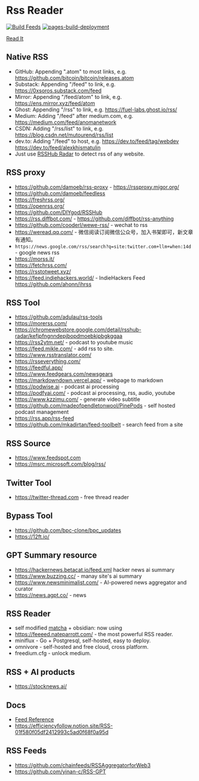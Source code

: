# Rss Reader

[![Build Feeds](https://github.com/Akagi201/rss/actions/workflows/ci.yaml/badge.svg)](https://github.com/Akagi201/rss/actions/workflows/ci.yaml) [![pages-build-deployment](https://github.com/Akagi201/rss/actions/workflows/pages/pages-build-deployment/badge.svg)](https://github.com/Akagi201/rss/actions/workflows/pages/pages-build-deployment)

[Read It](https://akagi201.github.io/rss)

## Native RSS

* GitHub: Appending ".atom" to most links, e.g. <https://github.com/bitcoin/bitcoin/releases.atom>
* Substack: Appending "/feed" to link, e.g. <https://0xsoros.substack.com/feed>
* Mirror: Appending "/feed/atom" to link, e.g. <https://ens.mirror.xyz/feed/atom>
* Ghost: Appending "/rss" to link, e.g. <https://fuel-labs.ghost.io/rss/>
* Medium: Adding "/feed" after medium.com, e.g. <https://medium.com/feed/anomanetwork>
* CSDN: Adding "/rss/list" to link, e.g. <https://blog.csdn.net/mutourend/rss/list>
* dev.to: Adding "/feed" to host, e.g. <https://dev.to/feed/tag/webdev> <https://dev.to/feed/alexkhismatulin>
* Just use [RSSHub Radar](https://chromewebstore.google.com/detail/kefjpfngnndepjbopdmoebkipbgkggaa) to detect rss of any website.

## RSS proxy

* <https://github.com/damoeb/rss-proxy> - <https://rssproxy.migor.org/>
* <https://github.com/damoeb/feedless>
* <https://freshrss.org/>
* <https://openrss.org/>
* <https://github.com/DIYgod/RSSHub>
* <https://rss.diffbot.com/> - <https://github.com/diffbot/rss-anything>
* <https://github.com/cooderl/wewe-rss/> - wechat to rss
* <https://weread.qq.com/> - 微信阅读订阅微信公众号，加入书架即可，新文章有通知。
* `https://news.google.com/rss/search?q=site:twitter.com+llm+when:14d` - google news rss
* <https://morss.it/>
* <https://fetchrss.com/>
* <https://rsstotweet.xyz/>
* <https://feed.indiehackers.world/> - IndieHackers Feed <https://github.com/ahonn/ihrss>

## RSS Tool

* <https://github.com/adulau/rss-tools>
* <https://morerss.com/>
* <https://chromewebstore.google.com/detail/rsshub-radar/kefjpfngnndepjbopdmoebkipbgkggaa>
* <https://rss2ytm.net/> - podcast to youtube music
* <https://feed.mikle.com/> - add rss to site.
* <https://www.rsstranslator.com/>
* <https://rsseverything.com/>
* <https://feedful.app/>
* <https://www.feedgears.com/newsgears>
* <https://markdowndown.vercel.app/> - webpage to markdown
* <https://podwise.ai> - podcast ai processing
* <https://podfyai.com/> - podcast ai processing, rss, audio, youtube
* <https://www.kzzimu.com/> - generate video subtitle
* <https://github.com/madeofpendletonwool/PinePods> - self hosted podcast management
* <https://rss.app/rss-feed>
* <https://github.com/mkadirtan/feed-toolbelt> - search feed from a site

## RSS Source

* <https://www.feedspot.com>
* <https://msrc.microsoft.com/blog/rss/>

## Twitter Tool

* <https://twitter-thread.com> - free thread reader

## Bypass Tool

* <https://github.com/bpc-clone/bpc_updates>
* <https://12ft.io/>

## GPT Summary resource

* <https://hackernews.betacat.io/feed.xml> hacker news ai summary
* <https://www.buzzing.cc/> - manay site's ai summary
* <https://www.newsminimalist.com/> - AI-powered news aggregator and curator
* <https://news.agpt.co/> - news

## RSS Reader

* self modified [matcha](https://github.com/akfork/matcha) + obsidian: now using
* <https://feeeed.nateparrott.com/> - the most powerful RSS reader.
* miniflux - Go + Postgresql, self-hosted, easy to deploy.
* omnivore - self-hosted and free cloud, cross platform.
* freedium.cfg - unlock medium.

## RSS + AI products

* <https://stocknews.ai/>

## Docs

* [Feed Reference](https://github.com/osmoscraft/osmosfeed/blob/master/docs/osmosfeed-yaml-reference.md)
* <https://efficiencyfollow.notion.site/RSS-01f580f05df2412993c5ad0f68f0a95d>

## RSS Feeds

* <https://github.com/chainfeeds/RSSAggregatorforWeb3>
* <https://github.com/yinan-c/RSS-GPT>
